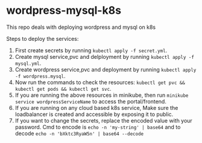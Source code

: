 # wordpress-mysql-k8s
This repo deals with deploying wordpress and mysql on k8s

Steps to deploy the services:
1. First create secrets by running `kubectl apply -f secret.yml`.
2. Create mysql service,pvc and delployment by running `kubectl apply -f mysql.yml`.
3. Create wordpress service,pvc and deployment by running `kubectl apply -f wordpress.mysql`.
4. Now run the commands to check the resources:
  `kubectl get pvc && kubectl get pods && kubectl get svc`.
5. If you are running the above resources in minikube, then run `minikube service wordpressServiceName` to access the portal/frontend.
6. If you are running on any cloud based k8s service, Make sure the loadbalancer is created and accessible by exposing it to public.
7. If you want to change the secrets, replace the encoded value with your password. Cmd to encode is `echo -n 'my-string' | base64` and to decode `echo -n 'bXktc3RyaW5n' | base64 --decode`
